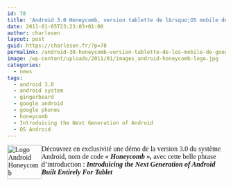 ```yaml
---
id: 78
title: 'Android 3.0 Honeycomb, version tablette de l&rsquo;OS mobile de Google &#8211; La démo en vidéo !'
date: 2011-01-05T23:23:03+01:00
author: charlesen
layout: post
guid: https://charlesen.fr/?p=78
permalink: /android-30-honeycomb-version-tablette-de-los-mobile-de-google-la-demo-en-video/
image: /wp-content/uploads/2011/01/images_android-honeycomb-logo.jpg
categories:
  - news
tags:
  - android 3.0
  - android system
  - gingerbeard
  - google android
  - google phones
  - honeycomb
  - Introduicing the Next Generation of Android
  - OS Android
---
```

<span style="font-size: 12pt; font-family: book antiqua,palatino;"><img loading="lazy" class=" alignleft size-full wp-image-77" src="https://charlesen.fr/wp-content/uploads/2011/01/images_android-honeycomb-logo.jpg" border="0" alt="Logo Android Honeycomb" title="Logo Android Honeycomb" width="79" height="79" style="float: left;" srcset="https://charlesen.fr/wp-content/uploads/2011/01/images_android-honeycomb-logo.jpg 356w, https://charlesen.fr/wp-content/uploads/2011/01/images_android-honeycomb-logo-150x150.jpg 150w, https://charlesen.fr/wp-content/uploads/2011/01/images_android-honeycomb-logo-300x300.jpg 300w" sizes="(max-width: 79px) 100vw, 79px" /></span>

<span style="font-size: 12pt; font-family: book antiqua,palatino;">Découvrez en exclusivité une démo de la version 3.0 du système Android, nom de code <em><strong>« Honeycomb »,</strong></em> avec cette belle phrase d&rsquo;introduction : <em><strong>Introduicing the Next Generation of Android Built Entirely For Tablet</strong></em></span>

<!--more-->

<span style="font-size: 12pt; font-family: book antiqua,palatino;"><em><strong> </strong></em></span>

 

<div style="text-align: center;">
</div>